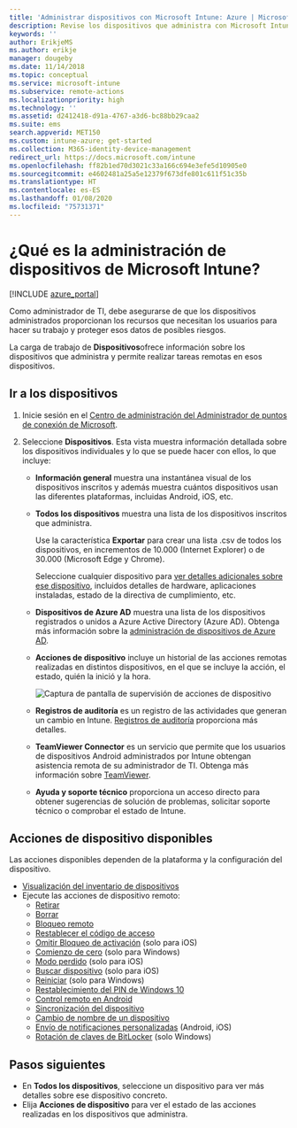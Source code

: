 ```yaml
---
title: 'Administrar dispositivos con Microsoft Intune: Azure | Microsoft Docs'
description: Revise los dispositivos que administra con Microsoft Intune, incluida la exportación de una lista de dispositivos a formato csv, vea los dispositivos unidos a Azure Active Directory, revise un registro de cambio de acciones en el dispositivo, use TeamViewer Connector para permitir que los administradores de TI solucionen problemas de dispositivos Android de forma remota y vea todas las acciones que se pueden ejecutar en los dispositivos.
keywords: ''
author: ErikjeMS
ms.author: erikje
manager: dougeby
ms.date: 11/14/2018
ms.topic: conceptual
ms.service: microsoft-intune
ms.subservice: remote-actions
ms.localizationpriority: high
ms.technology: ''
ms.assetid: d2412418-d91a-4767-a3d6-bc88bb29caa2
ms.suite: ems
search.appverid: MET150
ms.custom: intune-azure; get-started
ms.collection: M365-identity-device-management
redirect_url: https://docs.microsoft.com/intune
ms.openlocfilehash: ff82b1ed70d3021c33a166c694e3efe5d10905e0
ms.sourcegitcommit: e4602481a25a5e12379f673dfe801c611f51c35b
ms.translationtype: HT
ms.contentlocale: es-ES
ms.lasthandoff: 01/08/2020
ms.locfileid: "75731371"
---
```

# <a name="what-is-microsoft-intune-device-management"></a>¿Qué es la administración de dispositivos de Microsoft Intune?

[!INCLUDE [azure_portal](../includes/azure_portal.md)]

Como administrador de TI, debe asegurarse de que los dispositivos administrados proporcionan los recursos que necesitan los usuarios para hacer su trabajo y proteger esos datos de posibles riesgos.

La carga de trabajo de **Dispositivos**ofrece información sobre los dispositivos que administra y permite realizar tareas remotas en esos dispositivos.

## <a name="get-to-your-devices"></a>Ir a los dispositivos

1. Inicie sesión en el [Centro de administración del Administrador de puntos de conexión de Microsoft](https://go.microsoft.com/fwlink/?linkid=2109431).
3. Seleccione **Dispositivos**. Esta vista muestra información detallada sobre los dispositivos individuales y lo que se puede hacer con ellos, lo que incluye:

   - **Información general** muestra una instantánea visual de los dispositivos inscritos y además muestra cuántos dispositivos usan las diferentes plataformas, incluidas Android, iOS, etc.
   - **Todos los dispositivos** muestra una lista de los dispositivos inscritos que administra.

     Use la característica **Exportar** para crear una lista .csv de todos los dispositivos, en incrementos de 10.000 (Internet Explorer) o de 30.000 (Microsoft Edge y Chrome).

     Seleccione cualquier dispositivo para [ver detalles adicionales sobre ese dispositivo](device-inventory.md), incluidos detalles de hardware, aplicaciones instaladas, estado de la directiva de cumplimiento, etc.

   - **Dispositivos de Azure AD** muestra una lista de los dispositivos registrados o unidos a Azure Active Directory (Azure AD). Obtenga más información sobre la [administración de dispositivos de Azure AD](https://docs.microsoft.com/azure/active-directory/device-management-introduction).
   - **Acciones de dispositivo** incluye un historial de las acciones remotas realizadas en distintos dispositivos, en el que se incluye la acción, el estado, quién la inició y la hora.

     ![Captura de pantalla de supervisión de acciones de dispositivo](./media/device-management/monitor-device-actions.png)

   - **Registros de auditoría** es un registro de las actividades que generan un cambio en Intune. [Registros de auditoría](../fundamentals/monitor-audit-logs.md) proporciona más detalles.
   - **TeamViewer Connector** es un servicio que permite que los usuarios de dispositivos Android administrados por Intune obtengan asistencia remota de su administrador de TI. Obtenga más información sobre [TeamViewer](teamviewer-support.md).
   - **Ayuda y soporte técnico** proporciona un acceso directo para obtener sugerencias de solución de problemas, solicitar soporte técnico o comprobar el estado de Intune.

## <a name="available-device-actions"></a>Acciones de dispositivo disponibles
Las acciones disponibles dependen de la plataforma y la configuración del dispositivo.

- [Visualización del inventario de dispositivos](device-inventory.md)
- Ejecute las acciones de dispositivo remoto:
  - [Retirar](devices-wipe.md#retire)
  - [Borrar](devices-wipe.md#wipe)
  - [Bloqueo remoto](device-remote-lock.md)
  - [Restablecer el código de acceso](device-passcode-reset.md)
  - [Omitir Bloqueo de activación](device-activation-lock-bypass.md) (solo para iOS)
  - [Comienzo de cero](device-fresh-start.md) (solo para Windows)
  - [Modo perdido](device-lost-mode.md) (solo para iOS)
  - [Buscar dispositivo](device-locate.md) (solo para iOS)
  - [Reiniciar](device-restart.md) (solo para Windows)
  - [Restablecimiento del PIN de Windows 10](device-windows-pin-reset.md)
  - [Control remoto en Android](teamviewer-support.md)
  - [Sincronización del dispositivo](device-sync.md)
  - [Cambio de nombre de un dispositivo](device-rename.md)
  - [Envío de notificaciones personalizadas](custom-notifications.md#send-a-custom-notification-to-a-single-device) (Android, iOS)
  - [Rotación de claves de BitLocker](../protect/encrypt-devices.md#rotate-bitlocker-recovery-keys) (solo Windows)

## <a name="next-steps"></a>Pasos siguientes

- En **Todos los dispositivos**, seleccione un dispositivo para ver más detalles sobre ese dispositivo concreto.
- Elija **Acciones de dispositivo** para ver el estado de las acciones realizadas en los dispositivos que administra.
